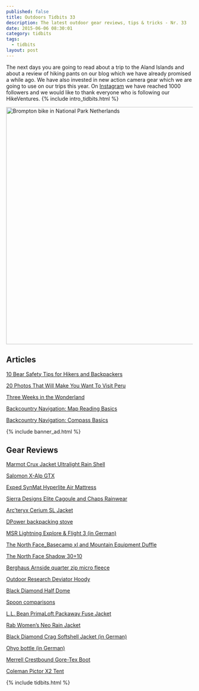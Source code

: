 ```yaml
---
published: false
title: Outdoors Tidbits 33
description: The latest outdoor gear reviews, tips & tricks - Nr. 33
date: 2015-06-06 08:30:01
category: tidbits
tags:
  - tidbits
layout: post
---
```



The next days you are going to read about a trip to the Aland Islands and about a review of hiking pants on our blog which we have already promised a while ago. We have also invested in new action camera gear which we are going to use on our trips this year. On <a href="https://instagram.com/hikeventure/">Instagram</a> we have reached 1000 followers and we would like to thank everyone who is following our HikeVentures. {% include intro_tidbits.html %}

<a href="https://www.flickr.com/photos/90204224@N07/17891393053" title="Brompton bike in National Park Netherlands"><img src="https://c1.staticflickr.com/1/267/17891393053_aa712e7470_o.png" width="640" height="640" alt="Brompton bike in National Park Netherlands"></a><!--more-->

## Articles
[10 Bear Safety Tips for Hikers and Backpackers](http://feedproxy.google.com/~r/PlayOutsideGuide/~3/eQK2Aa-XXos/10-bear-safety-tips-for-hikers-and.html)

[20 Photos That Will Make You Want To Visit Peru](http://trailtopeak.com/2015/06/03/20-photos-that-will-make-you-want-to-visit-peru)

[Three Weeks in the Wonderland](http://korpijaakko.com/2015/05/30/three-weeks-in-the-wonderland)

[Backcountry Navigation: Map Reading Basics](http://wildernessdave.com/backcountry-navigation-how-to-read-a-map/)

[Backcountry Navigation: Compass Basics](http://wildernessdave.com/backcountry-navigation-compass-basics/)

{% include banner_ad.html %}

## Gear Reviews
[Marmot Crux Jacket Ultralight Rain Shell](http://thebigoutside.com/review-marmot-crux-jacket-ultralight-rain-shell/)

[Salomon X-Alp GTX](https://climbinggearreviewsuk.wordpress.com/2015/06/04/salomon-x-alp-gtx/)

[Exped SynMat Hyperlite Air Mattress](http://thebigoutside.com/gear-review-exped-synmat-hyperlite-air-mattress/)

[Sierra Designs Elite Cagoule and Chaps Rainwear](http://treelinebackpacker.com/2015/06/01/sierra-designs-elite-cagoule-and-chaps-rainwear)

[Arc’teryx Cerium SL Jacket](https://climbinggearreviewsuk.wordpress.com/2015/06/01/arcteryx-cerium-sl-jacket/)

[DPower backpacking stove](http://treelinebackpacker.com/2015/05/30/dpower-backpacking-stove-review)


[MSR Lightning Explore & Flight 3 (in German)](http://www.airfreshing.com/testbericht-msr-lightning-explore-flight-3-schneeschuh-teleskopstock.html)


[The North Face_Basecamp xl and Mountain Equipment Duffle](http://kernowoutdoors.com/outdoor_gear/the_north_face_basecamp_xl_and_mountain_equipment_duffle_reviews/)

[The North Face Shadow 30+10](https://climbinggearreviewsuk.wordpress.com/2015/05/27/the-north-face-shadow-3010-review/)

[Berghaus Arnside quarter zip micro fleece](http://www.hikersblog.co.uk/berghaus-arnside-quarter-zip-micro-fleece/)

[Outdoor Research Deviator Hoody](http://thebigoutside.com/review-outdoor-research-deviator-hoody/)

[Black Diamond Half Dome](https://climbinggearreviewsuk.wordpress.com/2015/05/21/black-diamond-half-dome-review/)

[Spoon comparisons](http://www.snowqueenandscout.com/journal/2015/5/21/100daysofwilderness-day-24-some-spoon-ish-comparisons)

[L.L. Bean PrimaLoft Packaway Fuse Jacket](http://thebigoutside.com/review-l-l-bean-primaloft-packaway-fuse-jacket/)

[Rab Women’s Neo Rain Jacket](http://lotsafreshair.com/2015/05/11/rab-womens-neo-rain-jacket-review/)

[Black Diamond Crag Softshell Jacket (in German)](https://www.hiking-blog.de/bekleidung/praxistest-black-diamond-crag-softshell-jacket/)

[Ohyo bottle (in German)](http://fraeulein-draussen.de/testbericht-ohyo-trinkflasche/)

[Merrell Crestbound Gore-Tex Boot](http://www.hikersblog.co.uk/merrell-crestbound-gore-tex-boot-review/)

[Coleman Pictor X2 Tent](http://www.hikersblog.co.uk/coleman-pictor-x2-tent-gear-review/)


{% include tidbits.html %}
